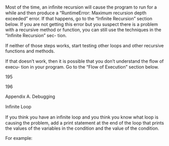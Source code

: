 Most of the time, an inﬁnite recursion will cause the program to run for a while and then produce a “RuntimeError: Maximum recursion depth exceeded” error. If that happens, go to the “Inﬁnite Recursion” section below. If you are not getting this error but you suspect there is a problem with a recursive method or function, you can still use the techniques in the “Inﬁnite Recursion” sec- tion.

If neither of those steps works, start testing other loops and other recursive functions and methods.

If that doesn’t work, then it is possible that you don’t understand the ﬂow of execu- tion in your program. Go to the “Flow of Execution” section below.

195

196

Appendix A. Debugging

Inﬁnite Loop

If you think you have an inﬁnite loop and you think you know what loop is causing the problem, add a print statement at the end of the loop that prints the values of the variables in the condition and the value of the condition.

For example: